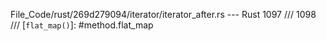 File_Code/rust/269d279094/iterator/iterator_after.rs --- Rust
                                                                                                                                                          1097     ///
                                                                                                                                                          1098     /// [`flat_map()`]: #method.flat_map

